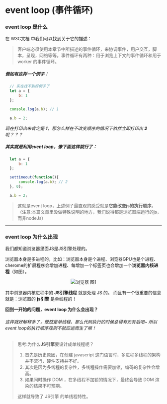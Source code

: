 # event loop (事件循环)

### event loop 是什么

在 W3C文档 中我们可以找到关于它的描述：

> 客户端必须使用本章节中所描述的事件循环，来协调事件，用户交互，脚本，呈现，网络等等。事件循环有两种：用于浏览上下文的事件循环和用于 worker 的事件循环。

##### 假如有这样一个例子：

```js
  // 实在找不到好例子了
  let a = {
	  b: 1
  };

  console.log(a.b); // 1

  a.b = 2;
```

*现在打印出来肯定是 **1**，那怎么样在不改变顺序的情况下依然立即打印出 **2** 呢？？？*


##### 其实就是利用event loop，像下面这样就行了：

```js
  let a = {
	  b: 1
  };

  settimeout(function(){
	  console.log(a.b); // 2
  }, 0);

  a.b = 2;
```

> 这就是event loop，上述例子最直观的感受就是**它能改变js的执行顺序**。（注意:本篇文章里没做特殊说明的地方，我们说得都是浏览器端运行的js，而非nodeJs）

<hr/>

### event loop 为什么出现

我们都知道浏览器里面JS是JS引擎处理的。

浏览器本身是多进程的，比如：浏览器本身是个进程、浏览器GPU也是个进程、cherome的扩展程序会增加进程、每增加一个标签页也会增加一个**浏览器内核进程**（如图）。


<p align="center">
<img src="https://user-images.githubusercontent.com/20440496/42146675-c35e6bdc-7dfb-11e8-920b-2c626c9845f5.png" alt="浏览器">
<span>图1</span>
</p>

其中浏览器内核进程中的 **JS引擎线程** 就是处理 JS 的。
而且有一个很重要的信息就是：浏览器的 **js引擎** 是单线程的！

**回到一开始的问题，event loop 为什么会出现？**
###### 这样就好解释多了，既然是单线程，那么代码执行的时候总得有先有后吧~ 所以event loop的执行顺序规则不就应运而生了嘛！

> 思考:为什么**JS引擎**要设计成单线程呢？
> 1. 首先是历史原因，在创建 javascript 这门语言时，多进程多线程的架构并不流行，硬件支持并不好。
> 2. 其次是因为多线程的复杂性，多线程操作需要加锁，编码的复杂性会增高。
> 3. 如果同时操作 DOM ，在多线程不加锁的情况下，最终会导致 DOM 渲染的结果不可预期。
> 
> 这样就导致了 JS引擎 的单线程特性。




